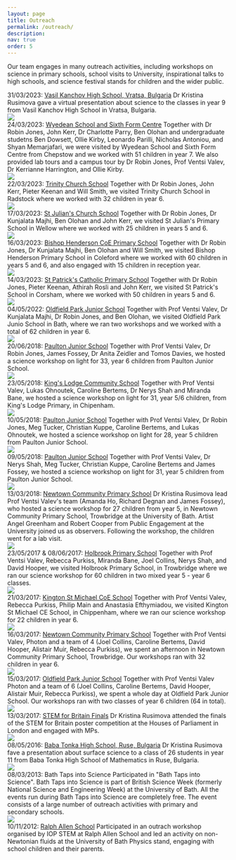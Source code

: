 ```yaml
---
layout: page
title: Outreach
permalink: /outreach/
description: 
nav: true
order: 5
---
```


Our team engages in many outreach activities, including workshops on science in primary schools, school visits to University, inspirational talks to high schools, and science festival stands for children and the wider public.

<div class="projects">

  <div class="row">
    <div class="col-sm-3 abbr">
     <!-- <img class="rounded float-left z-depth-1" src="{{ 'none.jpeg' | prepend: '/assets/img/' | relative_url }}">-->
    </div>
    <div class="col-sm-7">
      <span class="title">31/03/2023:  <a href="https://www.vasilkunchov.com/">Vasil Kanchov High School, Vratsa, Bulgaria</a></span>
      <span class="description">Dr Kristina Rusimova gave a virtual presentation about science to the classes in year 9 from Vasil Kanchov High School in Vratsa, Bulgaria.</span>
    </div>

   <div class="row">
    <div class="col-sm-3 abbr">
      <img class="rounded float-left z-depth-1" src="{{ 'wyedean.png' | prepend: '/assets/img/' | relative_url }}">
    </div>
    <div class="col-sm-7">
      <span class="title">24/03/2023: <a href="https://www.wyedean.gloucs.sch.uk/">Wyedean School and Sixth Form Centre</a> </span>
      <span class="description">Together with Dr Robin Jones, John Kerr, Dr Charlotte Parry, Ben Olohan and undergraduate studetns Ben Dowsett, Ollie Kirby, Leonardo Parilli, Nicholas Antoniou, and Shyan Memarjafari, we were visited by Wyedean School and Sixth Form Centre from Chepstow and we worked with 51 children in year 7. We also provided lab tours and a campus tour by Dr Robin Jones, Prof Ventsi Valev, Dr Kerrianne Harrington, and Ollie Kirby.</span>
    </div>
  </div>

  <div class="row">
    <div class="col-sm-3 abbr">
      <img class="rounded float-left z-depth-1" src="{{ 'Trinity.jpg' | prepend: '/assets/img/' | relative_url }}">
    </div>
    <div class="col-sm-7">
      <span class="title">22/03/2023: <a href="https://www.trinitychurchschool.com/">Trinity Church School</a> </span>
      <span class="description">Together with Dr Robin Jones, John Kerr, Pieter Keenan and Will Smith, we visited Trinity Church School in Radstock where we worked with 32 children in year 6.</span>
    </div>
  </div>

  <div class="row">
    <div class="col-sm-3 abbr">
      <img class="rounded float-left z-depth-1" src="{{ 'StJulians.png' | prepend: '/assets/img/' | relative_url }}">
    </div>
    <div class="col-sm-7">
      <span class="title">17/03/2023: <a href="https://www.stjuliansprimary.co.uk/">St Julian's Church School</a> </span>
      <span class="description">Together with Dr Robin Jones, Dr Kunjalata Majhi, Ben Olohan and John Kerr, we visited St Julian's Primary School in Wellow where we worked with 25 children in years 5 and 6.</span>
    </div>
  </div>

  <div class="row">
    <div class="col-sm-3 abbr">
      <img class="rounded float-left z-depth-1" src="{{ 'BishopHenderson_2.png' | prepend: '/assets/img/' | relative_url }}">
    </div>
    <div class="col-sm-7">
      <span class="title">16/03/2023: <a href="https://www.bishophenderson.co.uk/">Bishop Henderson CoE Primary School</a> </span>
      <span class="description">Together with Dr Robin Jones, Dr Kunjalata Majhi, Ben Olohan and Will Smith, we visited Bishop Henderson Primary School in Coleford where we worked with 60 children in years 5 and 6, and also engaged with 15 children in reception year.</span>
    </div>
  </div>

  <div class="row">
    <div class="col-sm-3 abbr">
      <img class="rounded float-left z-depth-1" src="{{ 'StPhilips.jpg' | prepend: '/assets/img/' | relative_url }}">
    </div>
    <div class="col-sm-7">
      <span class="title">14/03/2023: <a href="https://www.stpatricks-wilts.co.uk/">St Patrick's Catholic Primary School</a> </span>
      <span class="description">Together with Dr Robin Jones, Pieter Keenan, Athirah Rosli and John Kerr, we visited St Patrick's School in Corsham, where we worked with 50 children in years 5 and 6.</span>
    </div>
  </div>

  <div class="row">
    <div class="col-sm-3 abbr">
      <img class="rounded float-left z-depth-1" src="{{ 'oldfield.png' | prepend: '/assets/img/' | relative_url }}">
    </div>
    <div class="col-sm-7">
      <span class="title">04/05/2022: <a href="https://www.oldfieldparkjuniorschool.com/">Oldfield Park Junior School</a> </span>
      <span class="description">Together with Prof Ventsi Valev, Dr Kunjalata Majhi, Dr Robin Jones, and Ben Olohan, we visited Oldfield Park Junio School in Bath, where we ran two workshops and we worked with a total of 62 children in year 6.</span>
    </div>
  </div>

  <div class="row">
    <div class="col-sm-3 abbr">
      <img class="rounded float-left z-depth-1" src="{{ 'Paultonsmall.png' | prepend: '/assets/img/' | relative_url }}">
    </div>
    <div class="col-sm-7">
      <span class="title">20/06/2018: <a href="http://www.paultonjuniorschool.co.uk/">Paulton Junior School</a> </span>
      <span class="description">Together with Prof Ventsi Valev, Dr Robin Jones, James Fossey, Dr Anita Zeidler and Tomos Davies, we hosted a science workshop on light for 33, year 6 children from Paulton Junior School.</span>
    </div>
  </div>

  <div class="row">
    <div class="col-sm-3 abbr">
      <img class="rounded float-left z-depth-1" src="{{ '20180523-KingLodger-10-200px.jpeg' | prepend: '/assets/img/' | relative_url }}">
    </div>
    <div class="col-sm-7">
      <span class="title">23/05/2018: <a href="http://www.kingslodge.wilts.sch.uk/">King's Lodge Community School</a> </span>
      <span class="description">Together with Prof Ventsi Valev, Lukas Ohnoutek, Caroline Bertems, Dr Nerys Shah and Miranda Bane, we hosted a science workshop on light for 31, year 5/6 children, from King's Lodge Primary, in Chipenham.</span>
    </div>
  </div>

  <div class="row">
    <div class="col-sm-3 abbr">
      <img class="rounded float-left z-depth-1" src="{{ '20180510-Paulton-08.jpeg' | prepend: '/assets/img/' | relative_url }}">
    </div>
    <div class="col-sm-7">
      <span class="title">10/05/2018: <a href="http://www.paultonjuniorschool.co.uk/">Paulton Junior School</a> </span>
      <span class="description">Together with Prof Ventsi Valev, Dr Robin Jones, Meg Tucker, Christian Kuppe, Caroline Bertems, and Lukas Ohnoutek, we hosted a science workshop on light for 28, year 5 children from Paulton Junior School.</span>
    </div>
  </div>

  <div class="row">
    <div class="col-sm-3 abbr">
      <img class="rounded float-left z-depth-1" src="{{ '20180509-Paulton-04.jpeg' | prepend: '/assets/img/' | relative_url }}">
    </div>
    <div class="col-sm-7">
      <span class="title">09/05/2018: <a href="http://www.paultonjuniorschool.co.uk/">Paulton Junior School</a> </span>
      <span class="description">Together with Prof Ventsi Valev, Dr Nerys Shah, Meg Tucker, Christian Kuppe, Caroline Bertems and James Fossey, we hosted a science workshop on light for 31, year 5 children from Paulton Junior School.</span>
    </div>
  </div>

  <div class="row">
    <div class="col-sm-3 abbr">
      <img class="rounded float-left z-depth-1" src="{{ '20180313-Newtown01small.jpeg' | prepend: '/assets/img/' | relative_url }}">
    </div>
    <div class="col-sm-7">
      <span class="title">13/03/2018: <a href="https://www.newtownschool.co.uk/">Newtown Community Primary School</a> </span>
      <span class="description">Dr Kristina Rusimova lead Prof Ventsi Valev's team (Amanda Ho, Richard Degnan and James Fossey), who hosted a science workshop for 27 children from year 5, in Newtown Community Primary School, Trowbridge at the University of Bath. Artist Angel Greenham and Robert Cooper from Public Engagement at the University joined us as observers. Following the workshop, the children went for a lab visit.</span>
    </div>
  </div>

  <div class="row">
    <div class="col-sm-3 abbr">
      <img class="rounded float-left z-depth-1" src="{{ 'Holbrook05.jpeg' | prepend: '/assets/img/' | relative_url }}">
    </div>
    <div class="col-sm-7">
      <span class="title">23/05/2017 & 08/06/2017: <a href="https://www.holbrooktrowbridge.co.uk/">Holbrook Primary School</a> </span>
      <span class="description">Together with Prof Ventsi Valev, Rebecca Purkiss, Miranda Bane, Joel Collins, Nerys Shah, and David Hooper, we visited Holbrook Primary School, in Trowbridge where we ran our science workshop for 60 children in two mixed year 5 - year 6 classes.</span>
    </div>
  </div>

  <div class="row">
    <div class="col-sm-3 abbr">
      <img class="rounded float-left z-depth-1" src="{{ 'k8.jpeg' | prepend: '/assets/img/' | relative_url }}">
    </div>
    <div class="col-sm-7">
      <span class="title">21/03/2017: <a href="https://www.ksmschool.co.uk/">Kington St Michael CoE School</a> </span>
      <span class="description">Together with Prof Ventsi Valev, Rebecca Purkiss, Philip Main and Anastasia Efthymiadou, we visited Kington St Michael CE School, in Chippenham, where we ran our science workshop for 22 children in year 6.</span>
    </div>
  </div>

  <div class="row">
    <div class="col-sm-3 abbr">
      <img class="rounded float-left z-depth-1" src="{{ 'i1.jpeg' | prepend: '/assets/img/' | relative_url }}">
    </div>
    <div class="col-sm-7">
      <span class="title">16/03/2017: <a href="https://www.newtownschool.co.uk/">Newtown Community Primary School</a> </span>
      <span class="description">Together with Prof Ventsi Valev, Photon and a team of 4 (Joel Collins, Caroline Bertems, David Hooper, Alistair Muir, Rebecca Purkiss), we spent an afternoon in Newtown Community Primary School, Trowbridge. Our workshops ran with 32 children in year 6.</span>
    </div>
  </div>

  <div class="row">
    <div class="col-sm-3 abbr">
      <img class="rounded float-left z-depth-1" src="{{ 'j2.jpeg' | prepend: '/assets/img/' | relative_url }}">
    </div>
    <div class="col-sm-7">
      <span class="title">15/03/2017: <a href="https://www.oldfieldparkjuniorschool.com/">Oldfield Park Junior School</a> </span>
      <span class="description">Together with Prof Ventsi Valev Photon and a team of 6 (Joel Collins, Caroline Bertems, David Hooper, Alistair Muir, Rebecca Purkiss), we spent a whole day at Oldfield Park Junior School. Our workshops ran with two classes of year 6 children (64 in total).</span>
    </div>
  </div>


  <div class="row">
    <div class="col-sm-3 abbr">
      <img class="rounded float-left z-depth-1" src="{{ 'stem.png' | prepend: '/assets/img/' | relative_url }}">
    </div>
    <div class="col-sm-7">
      <span class="title">13/03/2017: <a href="https://stemforbritain.org.uk/">STEM for Britain Finals</a> </span>
      <span class="description">Dr Kristina Rusimova attended the finals of the STEM for Britain poster competition at the Houses of Parliament in London and engaged with MPs.</span>
    </div>
  </div>

  <div class="row">
    <div class="col-sm-3 abbr">
      <img class="rounded float-left z-depth-1" src="{{ 'logoMG.jpeg' | prepend: '/assets/img/' | relative_url }}">
    </div>
    <div class="col-sm-7">
      <span class="title">08/05/2016:  <a href="http://www.mg-babatonka.bg/news.php">Baba Tonka High School, Ruse, Bulgaria</a></span>
      <span class="description">Dr Kristina Rusimova fave a presentation about surface science to a class of 26 students in year 11 from Baba Tonka High School of Mathematics in Ruse, Bulgaria.</span>
    </div>
  </div>


  <div class="row">
    <div class="col-sm-3 abbr">
      <img class="rounded float-left z-depth-1" src="{{ 'bath_taps_logo-158.png' | prepend: '/assets/img/' | relative_url }}">
    </div>
    <div class="col-sm-7">
      <span class="title">08/03/2013: Bath Taps into Science </span>
      <span class="description">Participated in "Bath Taps into Science". Bath Taps into Science is part of British Science Week (formerly National Science and Engineering Week) at the University of Bath. All the events run during Bath Taps into Science are completely free. The event consists of a large number of outreach activities with primary and secondary schools.</span>
    </div>
  </div>

  <div class="row">
    <div class="col-sm-3 abbr">
      <img class="rounded float-left z-depth-1" src="{{ 'ralphallen.png' | prepend: '/assets/img/' | relative_url }}">
    </div>
    <div class="col-sm-7">
      <span class="title">10/11/2012: <a href="https://www.ralphallenschool.com/">Ralph Allen School</a></span>
      <span class="description">Participated in an outrach workshop organised by IOP STEM at Ralph Allen School and led an activity on non-Newtonian fluids at the University of Bath Physics stand, engaging with school children and their parents.</span>
    </div>
  </div>
</div>